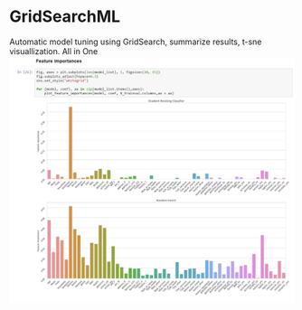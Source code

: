 # GridSearchML
Automatic model tuning using GridSearch,  summarize results, t-sne visuallization. All in One
![Image description](https://github.com/2miatran/GridSearchML/blob/master/plot_feature_importance.jpg)
